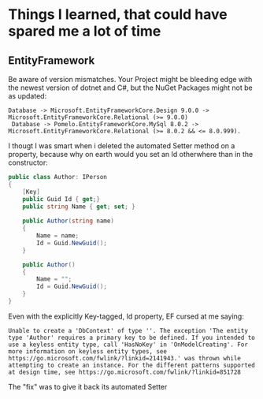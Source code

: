 # Things I learned, that could have spared me a lot of time

## EntityFramework

Be aware of version mismatches. Your Project might be bleeding edge with the newest version of dotnet and C#, but the NuGet Packages might not be as updated:

```text
Database -> Microsoft.EntityFrameworkCore.Design 9.0.0 -> Microsoft.EntityFrameworkCore.Relational (>= 9.0.0) 
 Database -> Pomelo.EntityFrameworkCore.MySql 8.0.2 -> Microsoft.EntityFrameworkCore.Relational (>= 8.0.2 && <= 8.0.999).
```

I thougt I was smart when i deleted the automated Setter method on a property, because why on earth would you set an Id otherwhere than in the constructor:

```csharp
public class Author: IPerson
{
    [Key]
    public Guid Id { get;}
    public string Name { get; set; }
 
    public Author(string name)
    {
        Name = name;
        Id = Guid.NewGuid();
    }

    public Author()
    {
        Name = "";
        Id = Guid.NewGuid();
    }
}
```
Even with the explicitly Key-tagged, Id property, EF cursed at me saying:
```text
Unable to create a 'DbContext' of type ''. The exception 'The entity type 'Author' requires a primary key to be defined. If you intended to use a keyless entity type, call 'HasNoKey' in 'OnModelCreating'. For more information on keyless entity types, see https://go.microsoft.com/fwlink/?linkid=2141943.' was thrown while attempting to create an instance. For the different patterns supported at design time, see https://go.microsoft.com/fwlink/?linkid=851728
```

The "fix" was to give it back its automated Setter